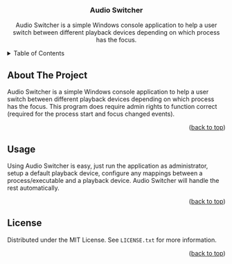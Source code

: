 ﻿<div id="top"></div>

<br />
<div align="center">
<h3 align="center">Audio Switcher</h3>

  <p align="center">
    Audio Switcher is a simple Windows console application to help a user switch between different playback devices depending on which process has the focus.
  </p>
</div>



<!-- TABLE OF CONTENTS -->
<details>
  <summary>Table of Contents</summary>
  <ol>
    <li>
      <a href="#about-the-project">About The Project</a>
    </li>
    </li>
    <li><a href="#usage">Usage</a></li>
  </ol>
</details>



<!-- ABOUT THE PROJECT -->
## About The Project

Audio Switcher is a simple Windows console application to help a user switch between different playback devices depending on which process has the focus. This program does require admin rights to function correct (required for the process start and focus changed events).

<p align="right">(<a href="#top">back to top</a>)</p>

<!-- USAGE EXAMPLES -->
## Usage

Using Audio Switcher is easy, just run the application as administrator, setup a default playback device, configure any mappings between a process/executable and a playback device. Audio Switcher will handle the rest automatically.

<p align="right">(<a href="#top">back to top</a>)</p>


<!-- LICENSE -->
## License

Distributed under the MIT License. See `LICENSE.txt` for more information.

<p align="right">(<a href="#top">back to top</a>)</p>